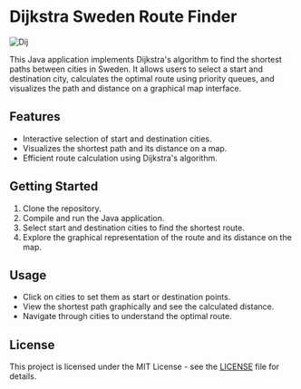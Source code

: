 # Dijkstra Sweden Route Finder

![Dij](https://github.com/user-attachments/assets/59e688c5-2c4a-41ec-a990-5e1089c85b3c)

This Java application implements Dijkstra's algorithm to find the shortest paths between cities in Sweden. It allows users to select a start and destination city, calculates the optimal route using priority queues, and visualizes the path and distance on a graphical map interface.

## Features
- Interactive selection of start and destination cities.
- Visualizes the shortest path and its distance on a map.
- Efficient route calculation using Dijkstra's algorithm.

## Getting Started
1. Clone the repository.
2. Compile and run the Java application.
3. Select start and destination cities to find the shortest route.
4. Explore the graphical representation of the route and its distance on the map.

## Usage
- Click on cities to set them as start or destination points.
- View the shortest path graphically and see the calculated distance.
- Navigate through cities to understand the optimal route.

## License
This project is licensed under the MIT License - see the [LICENSE](LICENSE) file for details.
